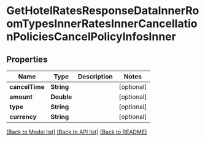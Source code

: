 # GetHotelRatesResponseDataInnerRoomTypesInnerRatesInnerCancellationPoliciesCancelPolicyInfosInner

## Properties
Name | Type | Description | Notes
------------ | ------------- | ------------- | -------------
**cancelTime** | **String** |  | [optional] 
**amount** | **Double** |  | [optional] 
**type** | **String** |  | [optional] 
**currency** | **String** |  | [optional] 

[[Back to Model list]](../README.md#documentation-for-models) [[Back to API list]](../README.md#documentation-for-api-endpoints) [[Back to README]](../README.md)



